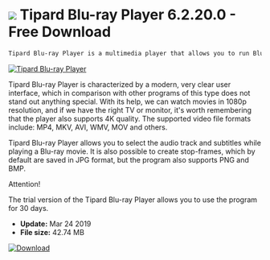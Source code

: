 # ![](https://cdn.softexe.net/static/icon/4/tipard-blu-ray-player-8845.png) Tipard Blu-ray Player 6.2.20.0 - Free Download

```sh
Tipard Blu-ray Player is a multimedia player that allows you to run Blu-Ray movies stored on media, as well as available from folders or ISO images. With it, we can also watch DVD movies.
```
[![Tipard Blu-ray Player](https://gallery.dpcdn.pl/imgc/Tools/83196/g_-_420x350_1.5_-_xac627408-0f58-488d-b811-3b95c695c13c.jpg)](https://softexe.net/win/multimedia/audio-video-players/tipard-blu-ray-player:hhde.html)

Tipard Blu-ray Player is characterized by a modern, very clear user interface, which in comparison with other programs of this type does not stand out anything special. With its help, we can watch movies in 1080p resolution, and if we have the right TV or monitor, it's worth remembering that the player also supports 4K quality. The supported video file formats include: MP4, MKV, AVI, WMV, MOV and others.
 
 Tipard Blu-ray Player allows you to select the audio track and subtitles while playing a Blu-ray movie. It is also possible to create stop-frames, which by default are saved in JPG format, but the program also supports PNG and BMP.
 
  
 
 Attention!
 
 The trial version of the Tipard Blu-ray Player allows you to use the program for 30 days.


- **Update:** Mar 24 2019
- **File size:** 42.74 MB

[![Download](https://cdn.softexe.net/static/img/download.png)](https://softexe.net/win/multimedia/audio-video-players/tipard-blu-ray-player:hhde.html)

